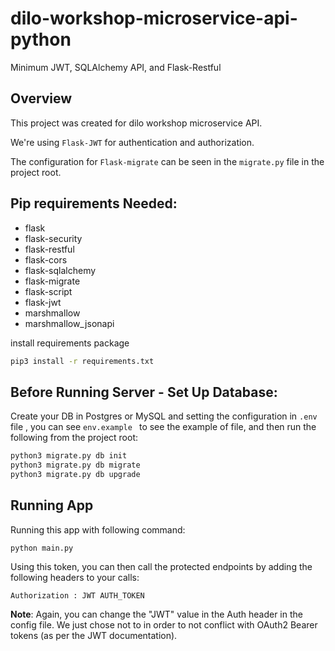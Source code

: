 # dilo-workshop-microservice-api-python

Minimum JWT, SQLAlchemy API, and Flask-Restful

## Overview
This project was created for dilo workshop microservice API.

We're using ```Flask-JWT``` for authentication and authorization.

The configuration for ```Flask-migrate``` can be seen in the ```migrate.py``` file in the project root.

## Pip requirements Needed:

- flask
- flask-security
- flask-restful
- flask-cors
- flask-sqlalchemy
- flask-migrate
- flask-script
- flask-jwt
- marshmallow
- marshmallow_jsonapi

install requirements package 

```bash
pip3 install -r requirements.txt
```

## Before Running Server - Set Up Database:

Create your DB in Postgres or MySQL and setting the configuration in ```.env```  file , you can see ```env.example ``` to see the example of file, and then run the following from the project root:

```bash
python3 migrate.py db init
python3 migrate.py db migrate
python3 migrate.py db upgrade
```

## Running App 

Running this app with following command:

```
python main.py
```

Using this token, you can then call the protected endpoints by adding the following headers to your calls:

```
Authorization : JWT AUTH_TOKEN
```

**Note**: Again, you can change the "JWT" value in the Auth header in the config file. We just chose not to in order to not conflict with OAuth2 Bearer tokens (as per the JWT documentation).


